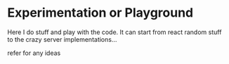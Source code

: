 # Experimentation or Playground 
Here I do stuff and play with the code. 
It can start from react random stuff to the crazy server implementations... 

refer for any ideas 

